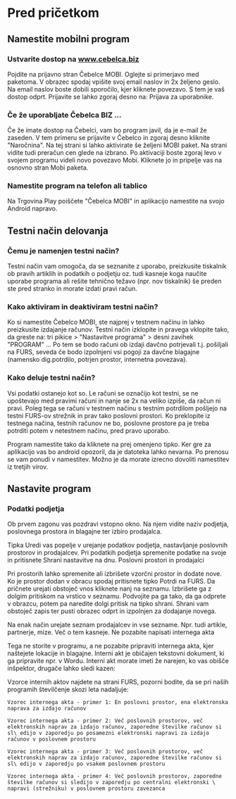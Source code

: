 # Pred pričetkom

## Namestite mobilni program

### Ustvarite dostop na www.cebelca.biz

Pojdite na prijavno stran Čebelce MOBI. Oglejte si primerjavo med paketoma. V obrazec spodaj vpišite svoj email naslov in 2x željeno geslo. Na email naslov boste dobili sporočilo, kjer kliknete povezavo. S tem je vaš dostop odprt. Prijavite se lahko zgoraj desno na: Prijava za uporabnike.

### Če že uporabljate Čebelca BIZ ...

Če že imate dostop na Čebelci, vam bo program javil, da je e-mail že zaseden. V tem primeru se prijavite v Čebelco in zgoraj desno kliknite "Naročnina". Na tej strani si lahko aktivirate še željeni MOBI paket. Na strani vidite tudi preračun cen glede na izbrano. Po aktivaciji boste zgoraj levo v svojem programu videli novo povezavo Mobi. Kliknete jo in pripelje vas na osnovno stran Mobi paketa.

### Namestite program na telefon ali tablico

Na Trgovina Play poiščete "Čebelca MOBI" in aplikacijo namestite na svojo Android napravo.

## Testni način delovanja 

### Čemu je namenjen testni način?

Testni način vam omogoča, da se seznanite z uporabo, preizkusite tiskalnik ob pravih artiklih in podatkih o podjetju oz. tudi kasneje koga naučite uporabe programa ali rešite tehnično težavo (npr. nov tiskalnik) še preden ste pred stranko in morate izdati pravi račun.

### Kako aktiviram in deaktiviram testni način?

Ko si namestite Čebelco MOBI, ste najprej v testnem načinu in lahko preizkusite izdajanje računov. Testni način izklopite in pravega vklopite tako, da greste na: tri pikice > "Nastavitve programa" > desni zavihek "PROGRAM" ... Po tem se bodo računi ob izdaji davčno potrjevali t.j. pošiljali na FURS, seveda če bodo izpolnjeni vsi pogoji za davčne blagajne (namensko dig.potrdilo, potrjen prostor, internetna povezava).

### Kako deluje testni način?

Vsi podatki ostanejo kot so. Le računi se označijo kot testni, se ne upoštevajo med pravimi računi in nanje se 2x na veliko izpiše, da račun ni pravi. Poleg tega se računi v testnem načinu s testnim potrdilom pošljejo na testni FURS-ov strežnik in prav tako poslovni prostori. Ko preklopite iz testnega načina, testnih računov ne bo, poslovne prostore pa je treba potrditi potem v netestnem načinu, pred pravo uporabo.

Program namestite tako da kliknete na prej omenjeno tipko. Ker gre za aplikacijo vas bo android opozoril, da je datoteka lahko nevarna. Po prenosu se vam ponudi v namestitev. Možno je da morate izrecno dovoliti namestitev iz tretjih virov.

## Nastavite program

### Podatki podjetja

Ob prvem zagonu vas pozdravi vstopno okno. Na njem vidite naziv podjetja, poslovnega prostora in blagajne ter izbiro prodajalca.

Tipka Uredi vas popelje v urejanje podatkov podjetja, nastavljanje poslovnih prostorov in prodajalcev. Pri podatkih podjetja spremenite podatke na svoje in pritisnete Shrani nastavitve na dnu.
Poslovni prostori in prodajalci

Pri prostorih lahko spremenite ali izbrišete vzorčni prostor in dodate nove. Ko je prostor dodan v obracu spodaj pritisnete tipko Potrdi na FURS. Da pričnete urejati obstoječ vnos kliknete nanj na seznamu. Izbrišete ga z dolgim pritiskom na vrstico v seznamu. Podvojite pa ga tako, da ga odprete v obrazcu, potem pa naredite dolgi pritisk na tipko shrani. Shrani vam obstoječ zapis ter pusti obrazec odprt in izpolnjen za dodajanje novega.

Na enak način urejate seznam prodajalcev in vse sezname. Npr. tudi artikle, partnerje, mize. Več o tem kasneje.
Ne pozabite napisati internega akta

Tega ne storite v programu, a ne pozabite pripraviti internega akta, kjer naštejete lokacije in blagajne. Interni akt je običajen tekstovni dokument, ki ga pripravite npr. v Wordu. Interni akt morate imeti že narejen, ko vas obišče inšpektor, drugače lahko sledi kazen:

Vzorce internih aktov najdete na strani FURS, pozorni bodite, da se pri naših programih številčenje skozi leta nadaljuje:

    Vzorec internega akta - primer 1: En poslovni prostor, ena elektronska naprava za izdajo računov

    Vzorec internega akta - primer 2: Več poslovnih prostorov, več elektronskih naprav za izdajo računov, zaporedne številke računov si sl\ edijo v zaporedju po posamezni elektronski napravi za izdajo računov v poslovnem prostoru

    Vzorec internega akta - primer 3: Več poslovnih prostorov, več elektronskih naprav za izdajo računov, zaporedne številke računov si sl\ edijo v zaporedju po vsakem poslovnem prostoru

    Vzorec internega akta - primer 4: Več poslovnih prostorov, zaporedne številke računov si sledijo v zaporedju po centralni elektronski \ napravi (strežniku) v poslovnem prostoru zavezanca

